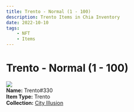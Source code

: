 ```yaml
---
title: Trento - Normal (1 - 100)
description: Trento Items in Chia Inventory
date: 2022-10-10
tags:
    - NFT
    - Items
---
```


# Trento - Normal (1 - 100)
<div class="item_thumbnail">
<img loading="lazy" src="https://z7nxfuykd4gd5mfzuonkieqal7aspgt242m3wlpefwyr45xy.arweave.net/z9-ty0wofDD6wuaOa-pBIAX8Enmnrmmbst5C2xHnb4s"><br/>
<div><strong>Name:</strong> Trento#330</div>
<div><strong>Item Type:</strong> Trento</div>
<div><strong>Collection:</strong> <a href="https://www.spacescan.io/xch/nft/collection/col1lend2dcn558km4wcwta4xnkfv3xpcmlp9kyt0m909emvfxechlyqdl5ndg">City Illusion</a></div>
</div>

